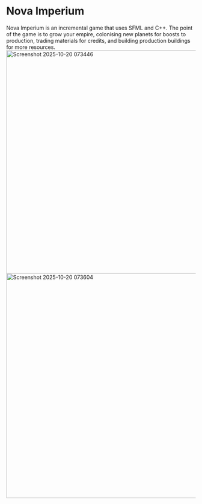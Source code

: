 # Nova Imperium
Nova Imperium is an incremental game that uses SFML and C++.
The point of the game is to grow your empire, colonising new planets for boosts to production, trading materials for credits, and building production buildings for more resources.
<img width="794" height="591" alt="Screenshot 2025-10-20 073446" src="https://github.com/user-attachments/assets/c67e56f6-1805-42e2-8567-3f05872b0927" />
<img width="793" height="596" alt="Screenshot 2025-10-20 073604" src="https://github.com/user-attachments/assets/a8cb4dd9-d7d8-44d8-9e20-0887816d1c49" />
